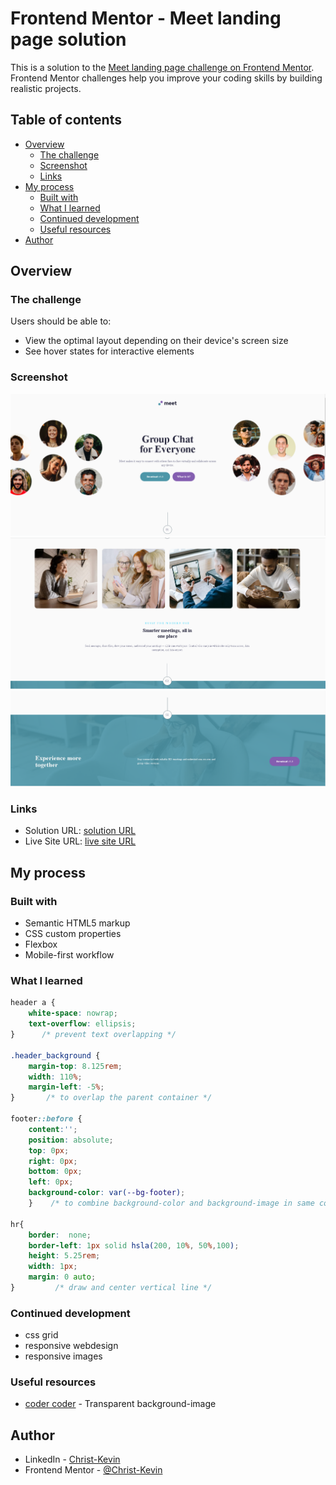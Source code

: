 # Frontend Mentor - Meet landing page solution

This is a solution to the [Meet landing page challenge on Frontend Mentor](https://www.frontendmentor.io/challenges/meet-landing-page-rbTDS6OUR). Frontend Mentor challenges help you improve your coding skills by building realistic projects. 

## Table of contents

- [Overview](#overview)
  - [The challenge](#the-challenge)
  - [Screenshot](#screenshot)
  - [Links](#links)
- [My process](#my-process)
  - [Built with](#built-with)
  - [What I learned](#what-i-learned)
  - [Continued development](#continued-development)
  - [Useful resources](#useful-resources)
- [Author](#author)


## Overview

### The challenge

Users should be able to:

- View the optimal layout depending on their device's screen size
- See hover states for interactive elements

### Screenshot

![](./screenshot_header.jpg)
![](./screenshot_main.jpg)
![](./screenshot_footer.jpg)


### Links

- Solution URL: [solution URL](https://christ-kevin.github.io/meet-landing-page/)
- Live Site URL: [live site URL](https://github.com/Christ-Kevin/meet-landing-page)

## My process

### Built with

- Semantic HTML5 markup
- CSS custom properties
- Flexbox
- Mobile-first workflow


### What I learned

```css
header a {
    white-space: nowrap;
    text-overflow: ellipsis;
}      /* prevent text overlapping */

.header_background {
    margin-top: 8.125rem;
    width: 110%;
    margin-left: -5%;
}       /* to overlap the parent container */

footer::before {
    content:'';
    position: absolute;
    top: 0px;
    right: 0px;
    bottom: 0px;
    left: 0px;     
    background-color: var(--bg-footer);
    }    /* to combine background-color and background-image in same container */

hr{ 
    border:  none;
    border-left: 1px solid hsla(200, 10%, 50%,100);
    height: 5.25rem;
    width: 1px;    
    margin: 0 auto;
}         /* draw and center vertical line */


```

### Continued development

- css grid
- responsive webdesign
- responsive images

### Useful resources

- [coder coder](https://www.youtube.com/watch?v=LQsjNmkqUOc) - Transparent background-image

## Author

- LinkedIn - [Christ-Kevin](linkedin.com/in/christ-kévin-touga-watat-32026712a)
- Frontend Mentor - [@Christ-Kevin](https://www.frontendmentor.io/profile/Christ-Kevin)

